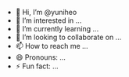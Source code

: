 - 👋 Hi, I’m @yuniheo
- 👀 I’m interested in ...
- 🌱 I’m currently learning ...
- 💞️ I’m looking to collaborate on ...
- 📫 How to reach me ...
- 😄 Pronouns: ...
- ⚡ Fun fact: ...

<!---
yuniheo/yuniheo is a ✨ special ✨ repository because its `README.md` (this file) appears on your GitHub profile.
You can click the Preview link to take a look at your changes.
--->
